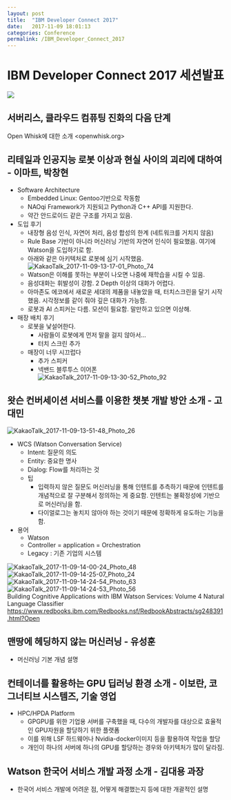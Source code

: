 ```yaml
---
layout: post
title:  "IBM Developer Connect 2017"
date:   2017-11-09 18:01:13
categories: Conference
permalink: /IBM_Developer_Connect_2017
---
```


# IBM Developer Connect 2017 세션발표  

![](media/15102006901706.jpg)  
 
## 서버리스, 클라우드 컴퓨팅 진화의 다음 단계  
Open Whisk에 대한 소개
<openwhisk.org>

## 리테일과 인공지능 로봇 이상과 현실 사이의 괴리에 대하여 - 이마트, 박창현  

* Software Architecture  
    - Embedded Linux: Gentoo기반으로 작동함  
    - NAOqi Framework가 지원되고 Python과 C++ API를 지원한다.   
    - 약간 안드로이드 같은 구조를 가지고 있음.  
* 도입 후기
    - 내장형 음성 인식, 자연어 처리, 음성 합성의 한계 (네트워크를 거치지 않음)   
    - Rule Base 기반이 아니라 머신러닝 기반의 자연어 인식이 필요했음. 여기에 Watson을 도입하기로 함.  
    - 아래와 같은 아키텍처로 로봇에 심기 시작했음.  
     ![KakaoTalk_2017-11-09-13-17-01_Photo_74](media/KakaoTalk_2017-11-09-13-17-01_Photo_74.jpeg)  
    - Watson은 이해를 못하는 부분이 나오면 나중에 재학습을 시킬 수 있음.  
    - 음성대화는 휘발성이 강함. 2 Depth 이상의 대화가 어렵다.  
    - 아마존도 에코에서 새로운 세대의 제품을 내놓았을 때, 터치스크린을 달기 시작했음. 시각정보를 같이 줘야 깊은 대화가 가능함.  
    - 로봇과 AI 스피커는 다름. 모션이 필요함. 말만하고 있으면 이상해.  
* 매장 배치 후기  
    - 로봇을 낯설어한다.  
        - 사람들이 로봇에게 먼저 말을 걸지 않아서...  
        - 터치 스크린 추가  
    - 매장이 너무 시끄럽다  
        - 추가 스피커  
        - 넥밴드 블루투스 이어폰                       
            ![KakaoTalk_2017-11-09-13-30-52_Photo_92](media/KakaoTalk_2017-11-09-13-30-52_Photo_92-2.jpeg)  

## 왓슨 컨버세이션 서비스를 이용한 챗봇 개발 방안 소개 - 고대민  
![KakaoTalk_2017-11-09-13-51-48_Photo_26](media/KakaoTalk_2017-11-09-13-51-48_Photo_26.jpeg)  

* WCS (Watson Conversation Service)   
    - Intent: 질문의 의도  
    - Entity: 중요한 명사  
    - Dialog: Flow를 처리하는 것  
    - 팁  
        - 입력하지 않은 질문도 머신러닝을 통해 인텐트를 추측하기 때문에 인텐트를 개념적으로 잘 구분해서 정의하는 게 중요함. 인텐트는 불확정성에 기반으로 머신러닝을 함.  
        - 다이얼로그는 놓치지 않아야 하는 것이기 때문에 정확하게 유도하는 기능을 함.  
* 용어  
    - Watson  
    - Controller = application = Orchestration  
    - Legacy : 기존 기업의 시스템  

![KakaoTalk_2017-11-09-14-00-24_Photo_48](media/KakaoTalk_2017-11-09-14-00-24_Photo_48.jpeg)  
![KakaoTalk_2017-11-09-14-25-07_Photo_24](media/KakaoTalk_2017-11-09-14-25-07_Photo_24.jpeg)  
![KakaoTalk_2017-11-09-14-24-54_Photo_63](media/KakaoTalk_2017-11-09-14-24-54_Photo_63.jpeg)  
![KakaoTalk_2017-11-09-14-24-53_Photo_56](media/KakaoTalk_2017-11-09-14-24-53_Photo_56.jpeg)  
Building Cognitive Applications with IBM Watson Services: Volume 4 Natural Language Classifier  
<https://www.redbooks.ibm.com/Redbooks.nsf/RedbookAbstracts/sg248391.html?Open>  

## 맨땅에 헤딩하지 않는 머신러닝 - 유성훈  
* 머신러닝 기본 개념 설명  

## 컨테이너를 활용하는 GPU 딥러닝 환경 소개 - 이보란, 코그너티브 시스템즈, 기술 영업  
* HPC/HPDA Platform  
    - GPGPU를 위한 기업용 서버를 구축했을 때, 다수의 개발자를 대상으로 효율적인 GPU자원을 할당하기 위한 플랫폼  
    - 이를 위해 LSF 하드웨어나 Nvidia-docker이미지 등을 활용하여 작업을 할당  
    - 개인이 하나의 서버에 하나의 GPU를 할당하는 경우와 아키텍처가 많이 달라짐.  
 
## Watson 한국어 서비스 개발 과정 소개 - 김대용 과장  
* 한국어 서비스 개발에 어려운 점, 어떻게 해결했는지 등에 대한 개괄적인 설명  
    



